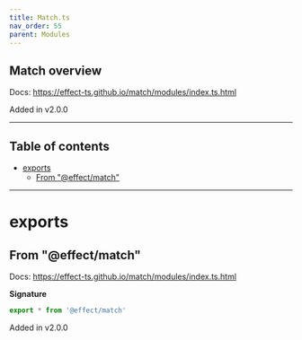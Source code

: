 ```yaml
---
title: Match.ts
nav_order: 55
parent: Modules
---
```


## Match overview

Docs: https://effect-ts.github.io/match/modules/index.ts.html

Added in v2.0.0

---

<h2 class="text-delta">Table of contents</h2>

- [exports](#exports)
  - [From "@effect/match"](#from-effectmatch)

---

# exports

## From "@effect/match"

Docs: https://effect-ts.github.io/match/modules/index.ts.html

**Signature**

```ts
export * from '@effect/match'
```

Added in v2.0.0
